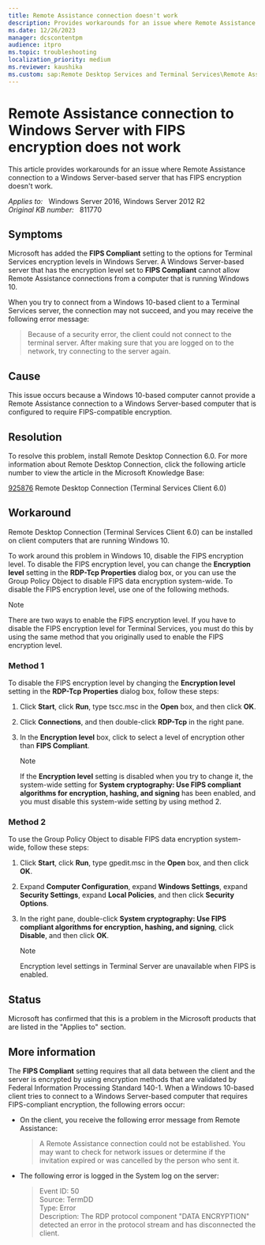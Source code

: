 ```yaml
---
title: Remote Assistance connection doesn't work
description: Provides workarounds for an issue where Remote Assistance connection to a Windows Server-based server that has FIPS encryption doesn't work.
ms.date: 12/26/2023
manager: dcscontentpm
audience: itpro
ms.topic: troubleshooting
localization_priority: medium
ms.reviewer: kaushika
ms.custom: sap:Remote Desktop Services and Terminal Services\Remote Assistance, csstroubleshoot
---
```

# Remote Assistance connection to Windows Server with FIPS encryption does not work

This article provides workarounds for an issue where Remote Assistance connection to a Windows Server-based server that has FIPS encryption doesn't work.

_Applies to:_ &nbsp; Windows Server 2016, Windows Server 2012 R2  
_Original KB number:_ &nbsp; 811770

## Symptoms

Microsoft has added the **FIPS Compliant** setting to the options for Terminal Services encryption levels in Windows Server. A Windows Server-based server that has the encryption level set to **FIPS Compliant** cannot allow Remote Assistance connections from a computer that is running Windows 10.

When you try to connect from a Windows 10-based client to a Terminal Services server, the connection may not succeed, and you may receive the following error message:  
> Because of a security error, the client could not connect to the terminal server. After making sure that you are logged on to the network, try connecting to the server again.

## Cause

This issue occurs because a Windows 10-based computer cannot provide a Remote Assistance connection to a Windows Server-based computer that is configured to require FIPS-compatible encryption.

## Resolution

To resolve this problem, install Remote Desktop Connection 6.0. For more information about Remote Desktop Connection, click the following article number to view the article in the Microsoft Knowledge Base:

[925876](https://support.microsoft.com/help/925876) Remote Desktop Connection (Terminal Services Client 6.0)  

## Workaround

Remote Desktop Connection (Terminal Services Client 6.0) can be installed on client computers that are running Windows 10.

To work around this problem in Windows 10, disable the FIPS encryption level. To disable the FIPS encryption level, you can change the **Encryption level** setting in the **RDP-Tcp Properties** dialog box, or you can use the Group Policy Object to disable FIPS data encryption system-wide. To disable the FIPS encryption level, use one of the following methods.

> [!NOTE]
> There are two ways to enable the FIPS encryption level. If you have to disable the FIPS encryption level for Terminal Services, you must do this by using the same method that you originally used to enable the FIPS encryption level.

### Method 1

To disable the FIPS encryption level by changing the **Encryption level** setting in the **RDP-Tcp Properties** dialog box, follow these steps:

1. Click **Start**, click **Run**, type tscc.msc in the **Open** box, and then click **OK**.
2. Click **Connections**, and then double-click **RDP-Tcp** in the right pane.
3. In the **Encryption level** box, click to select a level of encryption other than **FIPS Compliant**.

    > [!NOTE]
    > If the **Encryption level** setting is disabled when you try to change it, the system-wide setting for **System cryptography: Use FIPS compliant algorithms for encryption, hashing, and signing** has been enabled, and you must disable this system-wide setting by using method 2.

### Method 2

To use the Group Policy Object to disable FIPS data encryption system-wide, follow these steps:

1. Click **Start**, click **Run**, type gpedit.msc in the **Open** box, and then click **OK**.
2. Expand **Computer Configuration**, expand **Windows Settings**, expand **Security Settings**, expand **Local Policies**, and then click **Security Options**.
3. In the right pane, double-click **System cryptography: Use FIPS compliant algorithms for encryption, hashing, and signing**, click **Disable**, and then click **OK**.

    > [!NOTE]
    > Encryption level settings in Terminal Server are unavailable when FIPS is enabled.  

## Status

Microsoft has confirmed that this is a problem in the Microsoft products that are listed in the "Applies to" section.  

## More information

The **FIPS Compliant** setting requires that all data between the client and the server is encrypted by using encryption methods that are validated by Federal Information Processing Standard 140-1. When a Windows 10-based client tries to connect to a Windows Server-based computer that requires FIPS-compliant encryption, the following errors occur:

- On the client, you receive the following error message from Remote Assistance:

    > A Remote Assistance connection could not be established. You may want to check for network issues or determine if the invitation expired or was cancelled by the person who sent it.

- The following error is logged in the System log on the server:

    > Event ID: 50  
    Source: TermDD  
    Type: Error  
    Description: The RDP protocol component "DATA ENCRYPTION" detected an error in the protocol stream and has disconnected the client.

